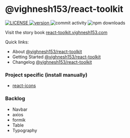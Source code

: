 # @vighnesh153/react-toolkit

<div>
<a href="LICENSE">
    <img src="https://img.shields.io/npm/l/@vighnesh153/react-toolkit" alt="LICENSE" />
</a>

<a href="https://www.npmjs.com/package/@vighnesh153/react-toolkit">
    <img src="https://img.shields.io/npm/v/@vighnesh153/react-toolkit" alt="version" />
</a>

<img src="https://img.shields.io/github/commit-activity/m/vighnesh153/react-toolkit" alt ="commit activity" />

<img alt="npm downloads" src="https://img.shields.io/npm/dt/@vighnesh153/react-toolkit">
</div>

Visit the story book [react-toolkit.vighnesh153.com](https://react-toolkit.vighnesh153.com)

Quick links:
* About [@vighnesh153/react-toolkit](https://react-toolkit.vighnesh153.com/?path=/story/welcome-about--page)
* Getting Started [@vighnesh153/react-toolkit](https://react-toolkit.vighnesh153.com/?path=/story/welcome-getting-started--page)
* Changelog [@vighnesh153/react-toolkit](https://react-toolkit.vighnesh153.com/?path=/story/welcome-changelog--page)


### Project specific (install manually)
* [react-icons](https://react-icons.github.io/react-icons)

### Backlog
* Navbar
* axios
* formik
* Table
* Typography

